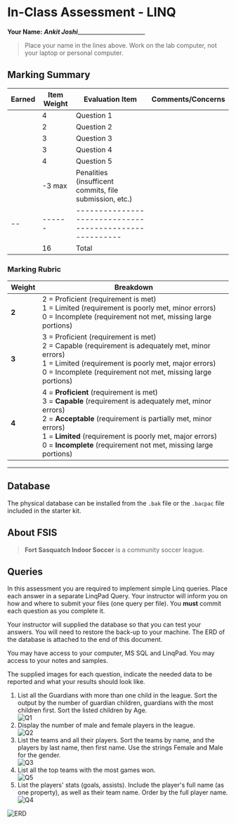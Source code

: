 # In-Class Assessment - LINQ

**Your Name:** ___Ankit Joshi___________________________ 

> Place your name in the lines above. Work on the lab computer, not your laptop or personal computer.

## Marking Summary

| Earned | Item Weight | Evaluation Item | Comments/Concerns |
| ------ | ----------- | --------------- | ----------------- |
|    | 4 | Question 1 |   |
|    | 2 | Question 2 |   |
|    | 3 | Question 3 |   |
|    | 3 | Question 4 |   |
|    | 4 | Question 5 |   |
|    | -3 max | Penalities (insufficent commits, file submission, etc.) |   |
| -- | ------ | ------------------------------------------------------- |   |
|    | 16 | Total |    |

### Marking Rubric

| Weight | Breakdown |
| ----   | --------- |
| **2** | 2 = Proficient (requirement is met)<br />1 = Limited (requirement is poorly met, minor errors)<br />0 = Incomplete (requirement not met, missing large portions) |
| **3** | 3 = Proficient (requirement is met)<br />2 = Capable (requirement is adequately met, minor errors)<br />1 = Limited (requirement is poorly met, major errors)<br />0 = Incomplete (requirement not met, missing large portions) |
| **4** | 4 = **Proficient** (requirement is met)<br />3 = **Capable** (requirement is adequately met, minor errors)<br />2 = **Acceptable** (requirement is partially met, minor errors)<br />1 = **Limited** (requirement is poorly met, major errors)<br />0 = **Incomplete** (requirement not met, missing large portions) |

----

## Database

The physical database can be installed from the `.bak` file or the `.bacpac` file included in the starter kit.

## About FSIS

> **Fort Sasquatch Indoor Soccer** is a community soccer league.

## Queries

In this assessment you are required to implement simple Linq queries. Place each answer in a separate LinqPad Query. Your instructor will inform you on how and where to submit your files (one query per file). You **must** commit each question as you complete it.

Your instructor will supplied the database so that you can test your answers. You will need to restore the back-up to your machine. The ERD of the database is attached to the end of this document.

You may have access to your computer, MS SQL and LinqPad. You may access to your notes and samples.

The supplied images for each question, indicate the needed data to be reported and what your results should look like.

1. List all the Guardians with more than one child in the league. Sort the output by the number of guardian children, guardians with the most children first. Sort the listed children by Age.<br />![Q1](./Q1.png)
2. Display the number of male and female players in the league.<br />![Q2](./Q2.png)
3. List the teams and all their players. Sort the teams by name, and the players by last name, then first name. Use the strings Female and Male for the gender.<br />![Q3](./Q3.png)
4. List all the top teams with the most games won.<br />![Q5](./Q5.png)
5. List the players' stats (goals, assists). Include the player's full name (as one property), as well as their team name. Order by the full player name.<br />![Q4](./Q4.png)
   
![ERD](ERD.png)
